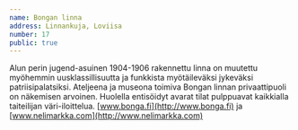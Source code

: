 ```yaml
---
name: Bongan linna
address: Linnankuja, Loviisa
number: 17
public: true
---
```

Alun perin jugend-asuinen 1904-1906 rakennettu linna on muutettu myöhemmin uusklassillisuutta ja funkkista myötäileväksi jykeväksi patriisipalatsiksi. Ateljeena ja museona toimiva Bongan linnan privaattipuoli on näkemisen arvoinen. Huolella entisöidyt avarat tilat pulppuavat kaikkialla taiteilijan väri-iloittelua. [www.bonga.fi](http://www.bonga.fi) ja [www.nelimarkka.com](http://www.nelimarkka.com)
